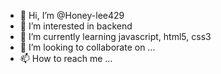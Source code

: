 - 👋 Hi, I’m @Honey-lee429
- 👀 I’m interested in backend
- 🌱 I’m currently learning javascript, html5, css3
- 💞️ I’m looking to collaborate on ...
- 📫 How to reach me ...

<!---
Honey-lee429/Honey-lee429 is a ✨ special ✨ repository because its `README.md` (this file) appears on your GitHub profile.
You can click the Preview link to take a look at your changes.
--->
